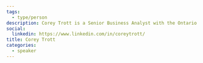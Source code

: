 ```yaml
---
tags:
  - type/person
description: Corey Trott is a Senior Business Analyst with the Ontario Digital Service.
social:
  linkedin: https://www.linkedin.com/in/coreytrott/
title: Corey Trott
categories:
  - speaker
---
```


